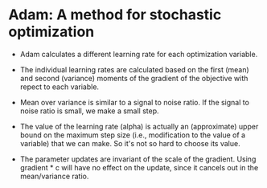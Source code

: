 # Adam: A method for stochastic optimization

* Adam calculates a different learning rate for each optimization variable.

* The individual learning rates are calculated based on the first (mean) and second (variance) moments of the gradient of the objective with repect to each variable.

* Mean over variance is similar to a signal to noise ratio. If the signal to noise ratio is small, we make a small step.

* The value of the learning rate (alpha) is actually an (approximate) upper bound on the maximum step size (i.e., modification to the value of a variable) that we can make. So it's not so hard to choose its value.

* The parameter updates are invariant of the scale of the gradient. Using gradient * c will have no effect on the update, since it cancels out in the mean/variance ratio.
